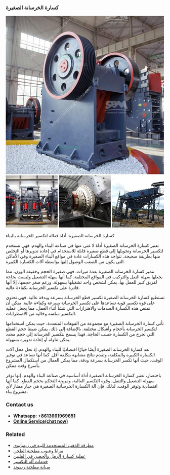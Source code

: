 <h3>كسارة الخرسانة الصغيرة</h3><img src='1701852788.jpg' alt=''><p>كسارة الخرسانة الصغيرة: أداة فعالة لتكسير الخرسانة بالبناء</p><p>تعتبر كسارة الخرسانة الصغيرة أداة لا غنى عنها في صناعة البناء والهدم. فهي تستخدم لتكسير الخرسانة وتحويلها إلى قطع صغيرة قابلة للاستخدام في إعادة تدويرها أو التخلص منها بطريقة صحيحة. تتواجد هذه الكسارات عادة في مواقع البناء الصغيرة وفي الأماكن التي يكون من الصعب الوصول إليها بواسطة آلات الكسارة الكبيرة.</p><p>تتميز كسارة الخرسانة الصغيرة بعدة ميزات. فهي صغيرة الحجم وخفيفة الوزن، مما يجعلها سهلة النقل والتركيب في المواقع المختلفة. كما أنها سهلة التشغيل وليست بحاجة لفريق كبير للعمل بها. يمكن لشخص واحد تشغيلها بسهولة. ورغم صغر حجمها، إلا أنها قادرة على تكسير الخرسانة بكفاءة عالية.</p><p>تستطيع كسارة الخرسانة الصغيرة تكسير قطع الخرسانة بسرعة وبدقة عالية. فهي تحتوي على قوة تكسير قوية تساعدها على تكسير الخرسانة بسرعة وكفاءة عالية. يمكن أن تمتص هذه الكسارة الصدمات والاهتزازات التي تنشأ أثناء العمل، مما يجعل عملية التكسير سلسة وخالية من الاضطرابات.</p><p>تأتي كسارة الخرسانة الصغيرة مع مجموعة من الفوهات المتعددة، حيث يمكن استخدامها لتكسير الخرسانة بأحجام وأشكال مختلفة. بالإضافة إلى ذلك، يمكن ضبط حجم القطع التي تخرج من الكسارة حسب الحاجة. فهذا يسمح بتكسير الخرسانة إلى حجم محدد يمكن تناوله أو إعادة تدويره بسهولة.</p><p>تعد كسارة الخرسانة الصغيرة أيضًا خيارًا اقتصاديًا للبناء والهدم. إذ تحل محل آلات الكسارة الكبيرة والمكلفة، وتقدم نتائج مشابهة بتكلفة أقل. كما أنها تساعد في توفير الوقت، حيث أنها تكسر الخرسانة بسرعة ودقة، مما يمكن العمال من استكمال المشروع بأسرع وقت ممكن.</p><p>باختصار، تعتبر كسارة الخرسانة الصغيرة أداة أساسية في صناعة البناء والهدم. إنها توفر سهولة التشغيل والتنقل، وقوة التكسير العالية، ومرونة التحكم بحجم القطع. كما أنها اقتصادية وتوفر الوقت. لذلك، فإن آلة الكسارة الخرسانية الصغيرة هي خيار ممتاز لأي مشروع بناء.</p><h3>Contact us</h3><ul><li><strong>Whatsapp:&nbsp;<a href="https://wa.me/8613661969651">+8613661969651</a></strong></li><li><a href="https://swt.shibang-china.com/?git&amp;zhl&amp;كسارة الخرسانة الصغيرة"><strong>Online Service(chat now)</strong></a></li></ul><h3>Related</h3><ul><li><a href='مطرقة الذهب المستخدمة للبيع في زيمبابوي.md'>مطرقة الذهب المستخدمة للبيع في زيمبابوي</a></li><li><a href='مزايا وعيوب مطحنة الطحن.md'>مزايا وعيوب مطحنة الطحن</a></li><li><a href='عملية كسارة الرمل والحصى في الفلبين.md'>عملية كسارة الرمل والحصى في الفلبين</a></li><li><a href='خدمات آلة التكسير.md'>خدمات آلة التكسير</a></li><li><a href='صيانة مطحنة ريموند.md'>صيانة مطحنة ريموند</a></li></ul>